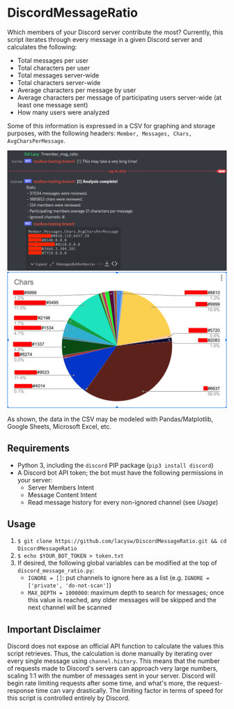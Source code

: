 # DiscordMessageRatio

Which members of your Discord server contribute the most? Currently, this script iterates through every message in a given Discord server and calculates the following:

 - Total messages per user
 - Total characters per user
 - Total messages server-wide
 - Total characters server-wide
 - Average characters per message by user
 - Average characters per message of participating users server-wide (at least one message sent)
 - How many users were analyzed

Some of this information is expressed in a CSV for graphing and storage purposes, with the following headers: `Member, Messages, Chars, AvgCharsPerMessage`.

![Example Output](ExampleOutput.png "Example Output")
![Example Graph](ExampleGraph.png "Example Graph")

As shown, the data in the CSV may be modeled with Pandas/Matplotlib, Google Sheets, Microsoft Excel, etc.

## Requirements

 - Python 3, including the `discord` PIP package (`pip3 install discord`)
 - A Discord bot API token; the bot must have the following permissions in your server:
     - Server Members Intent
     - Message Content Intent
     - Read message history for every non-ignored channel (see *Usage*)

## Usage

1. `$ git clone https://github.com/lacysw/DiscordMessageRatio.git && cd DiscordMessageRatio`
2. `$ echo $YOUR_BOT_TOKEN > token.txt`
3. If desired, the following global variables can be modified at the top of `discord_message_ratio.py`:
     - `IGNORE = []`: put channels to ignore here as a list (e.g. `IGNORE = ['private', 'do-not-scan']`)
     - `MAX_DEPTH = 1000000`: maximum depth to search for messages; once this value is reached, any older messages will be skipped and the next channel will be scanned

## Important Disclaimer
Discord does not expose an official API function to calculate the values this script retrieves. Thus, the calculation is done manually by iterating over every single message using `channel.history`. This means that the number of requests made to Discord's servers can approach very large numbers, scaling 1:1 with the number of messages sent in your server. Discord will begin rate limiting requests after some time, and what's more, the request-response time can vary drastically. The limiting factor in terms of speed for this script is controlled entirely by Discord.
